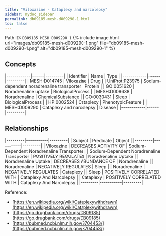 ```yaml
---
title: "Viloxazine - Cataplexy and narcolepsy"
sidebar: mydoc_sidebar
permalink: db09185-mesh-d009290-1.html
toc: false 
---
```



Path ID: `DB09185_MESH_D009290_1`
{% include image.html url="images/db09185-mesh-d009290-1.png" file="db09185-mesh-d009290-1.png" alt="db09185-mesh-d009290-1" %}

## Concepts

|------------|------|---------|
| Identifier | Name | Type    |
|------------|------|---------|
| MESH:D014745 | Viloxazine | Drug |
| UniProt:P23975 | Sodium-dependent noradrenaline transporter | Protein |
| GO:0051620 | Noradrenaline uptake | BiologicalProcess |
| MESH:D009638 | Noradrenaline | ChemicalSubstance |
| GO:0030431 | Sleep | BiologicalProcess |
| HP:0002524 | Cataplexy | PhenotypicFeature |
| MESH:D009290 | Cataplexy and narcolepsy | Disease |
|------------|------|---------|

## Relationships

|---------|-----------|---------|
| Subject | Predicate | Object  |
|---------|-----------|---------|
| Viloxazine | DECREASES ACTIVITY OF | Sodium-Dependent Noradrenaline Transporter |
| Sodium-Dependent Noradrenaline Transporter | POSITIVELY REGULATES | Noradrenaline Uptake |
| Noradrenaline Uptake | DECREASES ABUNDANCE OF | Noradrenaline |
| Noradrenaline | NEGATIVELY REGULATES | Sleep |
| Noradrenaline | NEGATIVELY REGULATES | Cataplexy |
| Sleep | POSITIVELY CORRELATED WITH | Cataplexy And Narcolepsy |
| Cataplexy | POSITIVELY CORRELATED WITH | Cataplexy And Narcolepsy |
|---------|-----------|---------|

Reference: 
  - [https://en.wikipedia.org/wiki/Cataplexywithdrawn](https://en.wikipedia.org/wiki/Cataplexywithdrawn)
  - [https://go.drugbank.com/drugs/DB09185](https://go.drugbank.com/drugs/DB09185)
  - [https://pubmed.ncbi.nlm.nih.gov/3704453/](https://pubmed.ncbi.nlm.nih.gov/3704453/)
